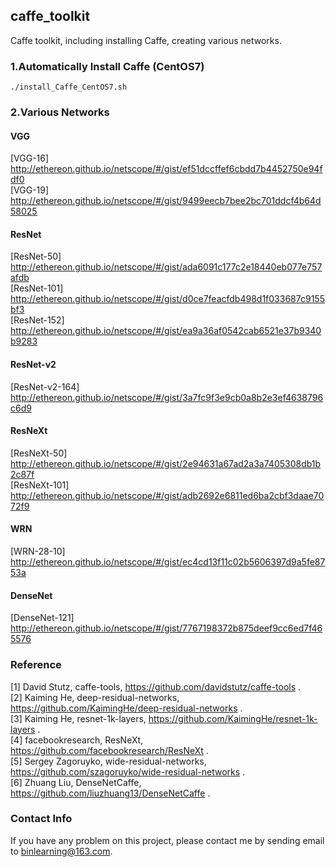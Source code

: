 ## caffe_toolkit
Caffe toolkit, including installing Caffe, creating various networks.<br>

### 1.Automatically Install Caffe (CentOS7)
```
./install_Caffe_CentOS7.sh
```
### 2.Various Networks
#### VGG
[VGG-16] http://ethereon.github.io/netscope/#/gist/ef51dccffef6cbdd7b4452750e94fdf0 <br>
[VGG-19] http://ethereon.github.io/netscope/#/gist/9499eecb7bee2bc701ddcf4b64d58025 <br>
#### ResNet
[ResNet-50] http://ethereon.github.io/netscope/#/gist/ada6091c177c2e18440eb077e757afdb <br>
[ResNet-101] http://ethereon.github.io/netscope/#/gist/d0ce7feacfdb498d1f033687c9155bf3 <br>
[ResNet-152] http://ethereon.github.io/netscope/#/gist/ea9a36af0542cab6521e37b9340b9283 <br>
#### ResNet-v2
[ResNet-v2-164] http://ethereon.github.io/netscope/#/gist/3a7fc9f3e9cb0a8b2e3ef4638796c6d9 <br>
#### ResNeXt
[ResNeXt-50] http://ethereon.github.io/netscope/#/gist/2e94631a67ad2a3a7405308db1b2c87f <br>
[ResNeXt-101] http://ethereon.github.io/netscope/#/gist/adb2692e6811ed6ba2cbf3daae7072f9 <br>
#### WRN
[WRN-28-10] http://ethereon.github.io/netscope/#/gist/ec4cd13f11c02b5606397d9a5fe8753a <br>
#### DenseNet
[DenseNet-121] http://ethereon.github.io/netscope/#/gist/7767198372b875deef9cc6ed7f465576 <br>

### Reference
[1] David Stutz, caffe-tools, https://github.com/davidstutz/caffe-tools . <br>
[2] Kaiming He, deep-residual-networks, https://github.com/KaimingHe/deep-residual-networks . <br>
[3] Kaiming He, resnet-1k-layers, https://github.com/KaimingHe/resnet-1k-layers . <br>
[4] facebookresearch, ResNeXt, https://github.com/facebookresearch/ResNeXt . <br>
[5] Sergey Zagoruyko, wide-residual-networks, https://github.com/szagoruyko/wide-residual-networks . <br>
[6] Zhuang Liu, DenseNetCaffe, https://github.com/liuzhuang13/DenseNetCaffe . <br>

### Contact Info
If you have any problem on this project, please contact me by sending email to binlearning@163.com. <br>
